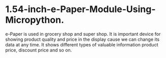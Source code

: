 # 1.54-inch-e-Paper-Module-Using-Micropython.
e-Paper is used in grocery shop and super shop. It is important device for showing product quality and price in the display cause we can change its data at any time. It shows different types of valuable information product price, discount price and so on.
